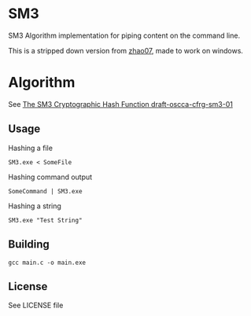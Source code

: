 # SM3

SM3 Algorithm implementation for piping content on the command line.

This is a stripped down version from [zhao07](https://github.com/zhao07/libsm3),
made to work on windows.

# Algorithm

See [The SM3 Cryptographic Hash Function draft-oscca-cfrg-sm3-01](https://tools.ietf.org/id/draft-oscca-cfrg-sm3-01.html)

## Usage

Hashing a file

	SM3.exe < SomeFile

Hashing command output

	SomeCommand | SM3.exe

Hashing a string

	SM3.exe "Test String"

## Building

	gcc main.c -o main.exe

## License

See LICENSE file
